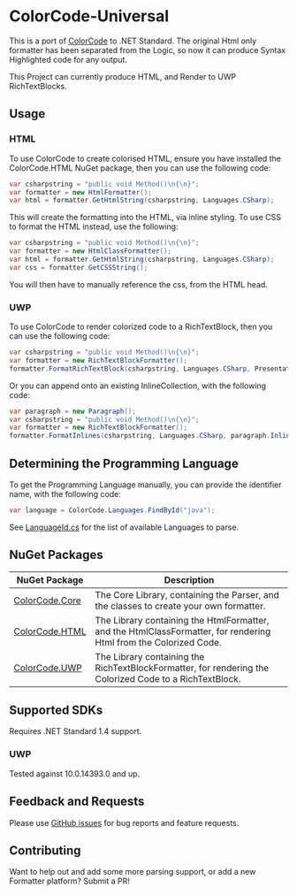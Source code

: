 # ColorCode-Universal

This is a port of [ColorCode](https://colorcode.codeplex.com/) to .NET Standard. The original Html only formatter has been separated from the Logic, so now it can produce Syntax Highlighted code for any output.

This Project can currently produce HTML, and Render to UWP RichTextBlocks.

## Usage

### HTML

To use ColorCode to create colorised HTML, ensure you have installed the ColorCode.HTML NuGet package, then you can use the following code:

```c#
var csharpstring = "public void Method()\n{\n}";
var formatter = new HtmlFormatter();
var html = formatter.GetHtmlString(csharpstring, Languages.CSharp);
```

This will create the formatting into the HTML, via inline styling. To use CSS to format the HTML instead, use the following:

```c#
var csharpstring = "public void Method()\n{\n}";
var formatter = new HtmlClassFormatter();
var html = formatter.GetHtmlString(csharpstring, Languages.CSharp);
var css = formatter.GetCSSString();
```

You will then have to manually reference the css, from the HTML head.

### UWP

To use ColorCode to render colorized code to a RichTextBlock, then you can use the following code:

```C#
var csharpstring = "public void Method()\n{\n}";
var formatter = new RichTextBlockFormatter();
formatter.FormatRichTextBlock(csharpstring, Languages.CSharp, PresentationBlock);
```

Or you can append onto an existing InlineCollection, with the following code:

```C#
var paragraph = new Paragraph();
var csharpstring = "public void Method()\n{\n}";
var formatter = new RichTextBlockFormatter();
formatter.FormatInlines(csharpstring, Languages.CSharp, paragraph.Inlines);
```

## Determining the Programming Language

To get the Programming Language manually, you can provide the identifier name, with the following code:

```C#
var language = ColorCode.Languages.FindById("java");
```
See [LanguageId.cs](ColorCode.Core/Common/LanguageId.cs) for the list of available Languages to parse.

## NuGet Packages

| NuGet Package | Description |
| --- | --- |
| [ColorCode.Core](https://www.nuget.org/packages/ColorCode.Core) | The Core Library, containing the Parser, and the classes to create your own formatter. |
| [ColorCode.HTML](https://www.nuget.org/packages/ColorCode.UWP) | The Library containing the HtmlFormatter, and the HtmlClassFormatter, for rendering Html from the Colorized Code. |
| [ColorCode.UWP](https://www.nuget.org/packages/ColorCode.HTML) | The Library containing the RichTextBlockFormatter, for rendering the Colorized Code to a RichTextBlock. |

## Supported SDKs

Requires .NET Standard 1.4 support.

### UWP

Tested against 10.0.14393.0 and up.

## Feedback and Requests

Please use [GitHub issues](https://github.com/WilliamABradley/ColorCode-Universal/issues) for bug reports and feature requests.

## Contributing
Want to help out and add some more parsing support, or add a new Formatter platform? Submit a PR!
